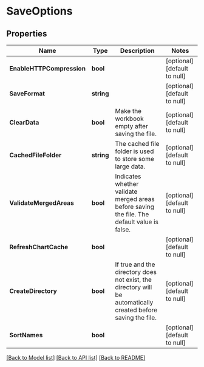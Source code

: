 # SaveOptions

## Properties
Name | Type | Description | Notes
------------ | ------------- | ------------- | -------------
**EnableHTTPCompression** | **bool** |  | [optional] [default to null]
**SaveFormat** | **string** |  | [optional] [default to null]
**ClearData** | **bool** | Make the workbook empty after saving the file. | [optional] [default to null]
**CachedFileFolder** | **string** | The cached file folder is used to store some large data. | [optional] [default to null]
**ValidateMergedAreas** | **bool** | Indicates whether validate merged areas before saving the file. The default value is false.              | [optional] [default to null]
**RefreshChartCache** | **bool** |  | [optional] [default to null]
**CreateDirectory** | **bool** | If true and the directory does not exist, the directory will be automatically created before saving the file.              | [optional] [default to null]
**SortNames** | **bool** |  | [optional] [default to null]

[[Back to Model list]](../README.md#documentation-for-models) [[Back to API list]](../README.md#documentation-for-api-endpoints) [[Back to README]](../README.md)


